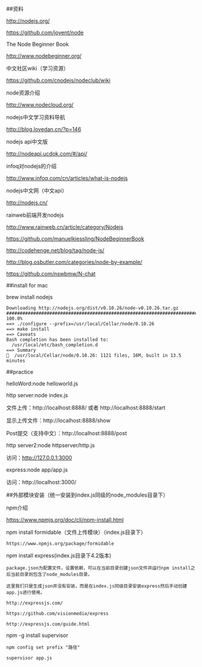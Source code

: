 ##资料

http://nodejs.org/

https://github.com/joyent/node

The Node Beginner Book

http://www.nodebeginner.org/

中文社区wiki（学习资源）

https://github.com/cnodejs/nodeclub/wiki

node资源介绍

http://www.nodecloud.org/

nodejs中文学习资料导航

http://blog.lovedan.cn/?p=146

nodejs api中文版

http://nodeapi.ucdok.com/#/api/

infoq对nodejs的介绍

http://www.infoq.com/cn/articles/what-is-nodejs

nodejs中文网（中文api）

http://nodejs.cn/

rainweb前端开发nodejs

http://www.rainweb.cn/article/category/Nodejs

https://github.com/manuelkiessling/NodeBeginnerBook

http://codehenge.net/blog/tag/node-js/

http://blog.osbutler.com/categories/node-by-example/

https://github.com/nswbmw/N-chat

##install for mac

brew install nodejs

	Downloading http://nodejs.org/dist/v0.10.26/node-v0.10.26.tar.gz
	######################################################################## 100.0%
	==> ./configure --prefix=/usr/local/Cellar/node/0.10.26
	==> make install
	==> Caveats
	Bash completion has been installed to:
	  /usr/local/etc/bash_completion.d
	==> Summary
	🍺  /usr/local/Cellar/node/0.10.26: 1121 files, 16M, built in 13.5 minutes

##practice

helloWord:node helloworld.js

http server:node index.js

文件上传：http://localhost:8888/ 或者 http://localhost:8888/start

显示上传文件：http://localhost:8888/show

Post提交（支持中文）：http://localhost:8888/post

http server2:node httpserver/http.js

访问：http://127.0.0.1:3000

express:node app/app.js

访问：http://localhost:3000/



##外部模块安装（统一安装到index.js同级的node_modules目录下）

npm介绍

https://www.npmjs.org/doc/cli/npm-install.html

npm install formidable（文件上传模块）（index.js目录下）

	https://www.npmjs.org/package/formidable

npm install express(index.js目录下4.2版本)

	package.json为配置文件，设置依赖，可以在当前目录创建json文件并运行npm install之后当前目录则包含了node_modules目录。

	这里我们只是生成json并没有安装，而是在index.js同级目录安装express然后手动创建app.js进行使用。

	http://expressjs.com/

	https://github.com/visionmedia/express

	http://expressjs.com/guide.html

 npm -g install supervisor

 	npm config set prefix "路径"

 	supervisor app.js